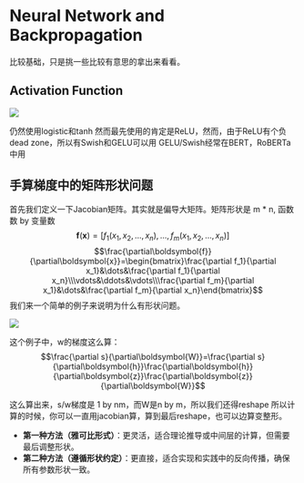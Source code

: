 # Neural Network and Backpropagation
比较基础，只是挑一些比较有意思的拿出来看看。

## Activation Function
![](assets/Pasted%20image%2020241119011825.webp)

仍然使用logistic和tanh
然而最先使用的肯定是ReLU，然而，由于ReLU有个负dead zone，所以有Swish和GELU可以用
GELU/Swish经常在BERT，RoBERTa中用

## 手算梯度中的矩阵形状问题
首先我们定义一下Jacobian矩阵。其实就是偏导大矩阵。矩阵形状是 m * n, 函数数 by 变量数
$$\boldsymbol{f}(\boldsymbol{x})=[f_1(x_1,x_2,...,x_n),...,f_m(x_1,x_2,...,x_n)]$$
$$\frac{\partial\boldsymbol{f}}{\partial\boldsymbol{x}}=\begin{bmatrix}\frac{\partial f_1}{\partial x_1}&\dots&\frac{\partial f_1}{\partial x_n}\\\vdots&\ddots&\vdots\\\frac{\partial f_m}{\partial x_1}&\dots&\frac{\partial f_m}{\partial x_n}\end{bmatrix}$$
我们来一个简单的例子来说明为什么有形状问题。

![](assets/Pasted%20image%2020241119012519.webp)

这个例子中，w的梯度这么算：
$$\frac{\partial s}{\partial\boldsymbol{W}}=\frac{\partial s}{\partial\boldsymbol{h}}\frac{\partial\boldsymbol{h}}{\partial\boldsymbol{z}}\frac{\partial\boldsymbol{z}}{\partial\boldsymbol{W}}$$

这么算出来，s/w梯度是 1 by nm，而W是n by m，所以我们还得reshape
所以计算的时候，你可以一直用jacobian算，算到最后reshape，也可以边算变整形。
- **第一种方法（雅可比形式）**：更灵活，适合理论推导或中间层的计算，但需要最后调整形状。
- **第二种方法（遵循形状约定）**：更直接，适合实现和实践中的反向传播，确保所有参数形状一致。


